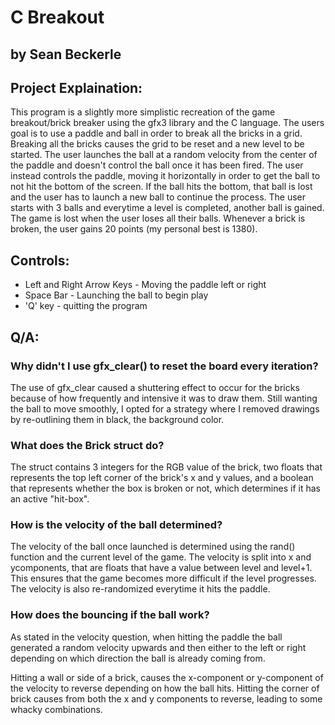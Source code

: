 # C Breakout
## by Sean Beckerle

## Project Explaination:
This program is a slightly more simplistic recreation of the game breakout/brick breaker using the gfx3 library and the C language. The users goal is to use a paddle and ball in order to break all the bricks in a grid. Breaking all the bricks causes the grid to be reset and a new level to be started. The user launches the ball at a random velocity from the center of the paddle and doesn't control the ball once it has been fired. The user instead  controls the paddle, moving it horizontally in order to get the ball to not hit the bottom of the screen. If the ball hits the bottom, that ball is lost and the user has to launch a new ball to continue the process. The user starts with 3 balls and everytime a level is completed, another ball is gained. The game is lost when the user loses all their balls. Whenever a brick is broken, the user gains 20 points (my personal best is 1380).

## Controls:
- Left and Right Arrow Keys - Moving the paddle left or right
- Space Bar - Launching the ball to begin play
- 'Q' key - quitting the program

## Q/A:
### Why didn't I use gfx_clear() to reset the board every iteration?
The use of gfx_clear caused a shuttering effect to occur for the bricks because of how frequently and intensive it was to draw them. Still wanting the ball to move smoothly, I opted for a strategy where I removed drawings by re-outlining them in black, the background color.

### What does the Brick struct do? 
The struct contains 3 integers for the RGB value of the brick, two floats that represents the top left corner of the brick's x and y values, and a boolean that represents whether the box is broken or not, which determines if it has an active "hit-box".

### How is the velocity of the ball determined?
The velocity of the ball once launched is determined using the rand() function and the current level of the game. The velocity is split into x and ycomponents, that are floats that have a value between level and level+1. This ensures that the game becomes more difficult if the level progresses.  The velocity is also re-randomized everytime it hits the paddle.

### How does the bouncing if the ball work?
As stated in the velocity question, when hitting the paddle the ball generated a random velocity upwards and then either to the left or right depending on which direction the ball is already coming from.	

Hitting a wall or side of a brick, causes the x-component or y-component of the velocity to reverse depending on how the ball hits. Hitting the corner of brick causes from both the x and y components to reverse, leading to some whacky combinations.
